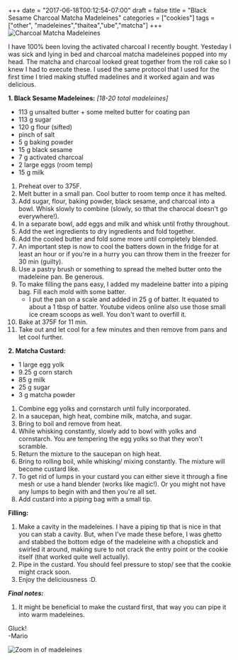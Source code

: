 +++
date = "2017-06-18T00:12:54-07:00"
draft = false
title = "Black Sesame Charcoal Matcha Madeleines"
categories = ["cookies"]
tags = ["other", "madeleines","thaitea","ube","matcha"]
+++
![Charcoal Matcha Madeleines](https://farm5.staticflickr.com/4233/35425684666_d36a99e44a_h.jpg)

I have 100% been loving the activated charcoal I recently bought. Yesteday I was sick and lying in bed and charcoal matcha madeleines popped into my head. The matcha and charcoal looked great together from the roll cake so I knew I had to execute these. I used the same protocol that I used for the first time I tried making stuffed madelines and it worked again and was delicious.

**1. Black Sesame Madeleines:** *[18-20 total madeleines]*

- 113 g unsalted butter + some melted butter for coating pan
- 113 g sugar
- 120 g flour (sifted)
- pinch of salt
- 5 g baking powder
- 15 g black sesame
- 7 g activated charcoal
- 2 large eggs (room temp)
- 15 g milk

1. Preheat over to 375F. 
2. Melt butter in a small pan. Cool butter to room temp once it has melted.
3. Add sugar, flour, baking powder, black sesame, and charcoal into a bowl. Whisk slowly to combine (slowly, so tthat the charocal doesn't go everywhere!).
4. In a separate bowl, add eggs and milk and whisk until frothy throughout. 
5. Add the wet ingredients to dry ingredients and fold together.
6. Add the cooled butter and fold some more until completely blended.
7. An important step is now to cool the batters down in the fridge for at least an hour or if you're in a hurry you can throw them in the freezer for 30 min (guilty).
8. Use a pastry brush or something to spread the melted butter onto the madeleine pan. Be generous.
9. To make filling the pans easy, I added my madeleine batter into a piping bag. Fill each mold with some batter. 
    - I put the pan on a scale and added in 25 g of batter. It equated to about a 1 tbsp of batter. Youtube videos online also use those small ice cream scoops as well. You don't want to overfill it.
11. Bake at 375F for 11 min.
12. Take out and let cool for a few minutes and then remove from pans and let cool further.

**2. Matcha Custard:**

- 1 large egg yolk
- 9.25 g corn starch
- 85 g milk
- 25 g sugar
- 3 g matcha powder

1. Combine egg yolks and cornstarch until fully incorporated.
2. In a saucepan, high heat, combine milk, matcha, and sugar.
3. Bring to boil and remove from heat.
4. While whisking constantly, slowly add to bowl with yolks and cornstarch. You are tempering the egg yolks so that they won't scramble.
5. Return the mixture to the saucepan on high heat.
6. Bring to rolling boil, while whisking/ mixing constantly. The mixture will become custard like.
7. To get rid of lumps in your custard you can either sieve it through a fine mesh or use a hand blender (works like magic!). Or you might not have any lumps to begin with and then you're all set.
8. Add custard into a piping bag with a small tip.

**Filling:**

1. Make a cavity in the madeleines. I have a piping tip that is nice in that you can stab a cavity. But, when I've made these before, I was ghetto and stabbed the bottom edge of the madeleine with a chopstick and swirled it around, making sure to not crack the entry point or the cookie itself (that worked quite well actually).
2. Pipe in the custard. You should feel pressure to stop/ see that the cookie might crack soon.
3. Enjoy the deliciousness :D.

***Final notes:***

1. It might be beneficial to make the custard first, that way you can pipe it into warm madeleines. 

Gluck!  
-Mario

![Zoom in of madeleines](https://farm5.staticflickr.com/4253/34634280334_b2cc5d4d0f_h.jpg)

